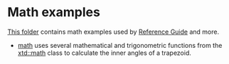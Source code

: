 # Math examples

[This folder](.) contains math examples used by [Reference Guide](https://gammasoft71.github.io/xtd/reference_guides/latest/) and more.

* [math](math/README.md) uses several mathematical and trigonometric functions from the [xtd::math](https://gammasoft71.github.io/xtd/reference_guides/latest/classxtd_1_1math.html) class to calculate the inner angles of a trapezoid.
